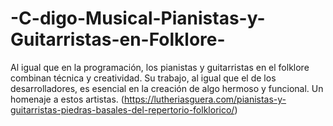 # -C-digo-Musical-Pianistas-y-Guitarristas-en-Folklore-
Al igual que en la programación, los pianistas y guitarristas en el folklore combinan técnica y creatividad. Su trabajo, al igual que el de los desarrolladores, es esencial en la creación de algo hermoso y funcional. Un homenaje a estos artistas.
(https://lutheriasguera.com/pianistas-y-guitarristas-piedras-basales-del-repertorio-folklorico/)
